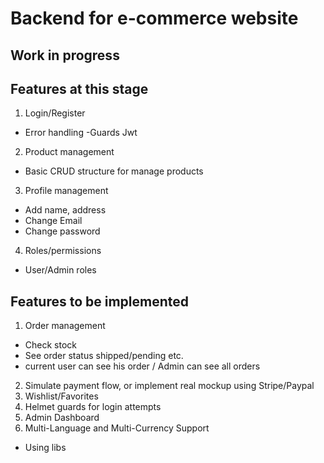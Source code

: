# Backend for e-commerce website

## Work in progress

## Features at this stage

1. Login/Register

- Error handling
  -Guards Jwt

2. Product management

- Basic CRUD structure for manage products

3. Profile management

- Add name, address
- Change Email
- Change password

4. Roles/permissions

- User/Admin roles

## Features to be implemented

1. Order management

- Check stock
- See order status shipped/pending etc.
- current user can see his order / Admin can see all orders

2. Simulate payment flow, or implement real mockup using Stripe/Paypal
3. Wishlist/Favorites
4. Helmet guards for login attempts
5. Admin Dashboard
6. Multi-Language and Multi-Currency Support

- Using libs
